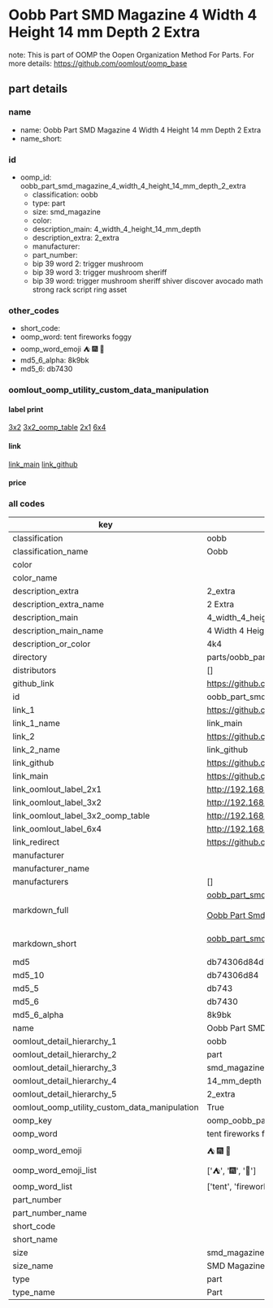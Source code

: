 # Oobb Part SMD Magazine 4 Width 4 Height 14 mm Depth 2 Extra  

note: This is part of OOMP the Oopen Organization Method For Parts. For more details: https://github.com/oomlout/oomp_base

##  part details
  







### name
* name: Oobb Part SMD Magazine 4 Width 4 Height 14 mm Depth 2 Extra
* name_short: 
### id
* oomp_id: oobb_part_smd_magazine_4_width_4_height_14_mm_depth_2_extra
  * classification: oobb
  * type: part
  * size: smd_magazine
  * color: 
  * description_main: 4_width_4_height_14_mm_depth
  * description_extra: 2_extra
  * manufacturer: 
  * part_number: 
  * bip 39 word 2: trigger mushroom
  * bip 39 word 3: trigger mushroom sheriff
  * bip 39 word: trigger mushroom sheriff shiver discover avocado math strong rack script ring asset

### other_codes
* short_code: 
* oomp_word: tent fireworks foggy
* oomp_word_emoji :tent: :fireworks: :foggy:
* md5_6_alpha: 8k9bk
* md5_6: db7430






### oomlout_oomp_utility_custom_data_manipulation
#### label print
[3x2](http://192.168.1.245:1112/?label=oomp%208k9bk)
[3x2_oomp_table](http://192.168.1.108:1112/?label=oomp%208k9bk)
[2x1](http://192.168.1.242:1112/?label=oomp%208k9bk)
[6x4](http://192.168.1.55:1112/?label=oomp%208k9bk)    

#### link

[link_main](https://github.com/oomlout/oomlout_oomp_version_1_messy/tree/main/parts/oobb_part_smd_magazine_4_width_4_height_14_mm_depth_2_extra) [link_github](https://github.com/oomlout/oomlout_oomp_version_1_messy/tree/main/parts/oobb_part_smd_magazine_4_width_4_height_14_mm_depth_2_extra)                             

#### price







### all codes 
| key | value |  
| --- | --- |  
| classification | oobb |  
| classification_name | Oobb |  
| color |  |  
| color_name |  |  
| description_extra | 2_extra |  
| description_extra_name | 2 Extra |  
| description_main | 4_width_4_height_14_mm_depth |  
| description_main_name | 4 Width 4 Height 14 mm Depth |  
| description_or_color | 4k4 |  
| directory | parts/oobb_part_smd_magazine_4_width_4_height_14_mm_depth_2_extra |  
| distributors | [] |  
| github_link | https://github.com/oomlout/oomlout_oomp_part_src/tree/main/parts/oobb_part_smd_magazine_4_width_4_height_14_mm_depth_2_extra |  
| id | oobb_part_smd_magazine_4_width_4_height_14_mm_depth_2_extra |  
| link_1 | https://github.com/oomlout/oomlout_oomp_version_1_messy/tree/main/parts/oobb_part_smd_magazine_4_width_4_height_14_mm_depth_2_extra |  
| link_1_name | link_main |  
| link_2 | https://github.com/oomlout/oomlout_oomp_version_1_messy/tree/main/parts/oobb_part_smd_magazine_4_width_4_height_14_mm_depth_2_extra |  
| link_2_name | link_github |  
| link_github | https://github.com/oomlout/oomlout_oomp_version_1_messy/tree/main/parts/oobb_part_smd_magazine_4_width_4_height_14_mm_depth_2_extra |  
| link_main | https://github.com/oomlout/oomlout_oomp_version_1_messy/tree/main/parts/oobb_part_smd_magazine_4_width_4_height_14_mm_depth_2_extra |  
| link_oomlout_label_2x1 | http://192.168.1.242:1112/?label=oomp%208k9bk |  
| link_oomlout_label_3x2 | http://192.168.1.245:1112/?label=oomp%208k9bk |  
| link_oomlout_label_3x2_oomp_table | http://192.168.1.108:1112/?label=oomp%208k9bk |  
| link_oomlout_label_6x4 | http://192.168.1.55:1112/?label=oomp%208k9bk |  
| link_redirect | https://github.com/oomlout/oomlout_oomp_version_1_messy/tree/main/parts/oobb_part_smd_magazine_4_width_4_height_14_mm_depth_2_extra |  
| manufacturer |  |  
| manufacturer_name |  |  
| manufacturers | [] |  
| markdown_full | [oobb_part_smd_magazine_4_width_4_height_14_mm_depth_2_extra](none)<br>[](none)<br>[Oobb Part Smd Magazine 4 Width 4 Height 14 Mm Depth 2 Extra](none)<br><br> |  
| markdown_short | [oobb_part_smd_magazine_4_width_4_height_14_mm_depth_2_extra](none)<br><br> |  
| md5 | db74306d84d731203f9f7c638b247744 |  
| md5_10 | db74306d84 |  
| md5_5 | db743 |  
| md5_6 | db7430 |  
| md5_6_alpha | 8k9bk |  
| name | Oobb Part SMD Magazine 4 Width 4 Height 14 mm Depth 2 Extra |  
| oomlout_detail_hierarchy_1 | oobb |  
| oomlout_detail_hierarchy_2 | part |  
| oomlout_detail_hierarchy_3 | smd_magazine |  
| oomlout_detail_hierarchy_4 | 14_mm_depth |  
| oomlout_detail_hierarchy_5 | 2_extra |  
| oomlout_oomp_utility_custom_data_manipulation | True |  
| oomp_key | oomp_oobb_part_smd_magazine_4_width_4_height_14_mm_depth_2_extra |  
| oomp_word | tent fireworks foggy |  
| oomp_word_emoji | :tent: :fireworks: :foggy: |  
| oomp_word_emoji_list | [':tent:', ':fireworks:', ':foggy:'] |  
| oomp_word_list | ['tent', 'fireworks', 'foggy'] |  
| part_number |  |  
| part_number_name |  |  
| short_code |  |  
| short_name |  |  
| size | smd_magazine |  
| size_name | SMD Magazine |  
| type | part |  
| type_name | Part |  
